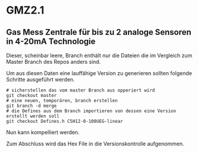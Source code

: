 # GMZ2.1

## Gas Mess Zentrale für bis zu 2 analoge Sensoren in 4-20mA Technologie

Dieser, scheinbar leere, Branch enthält nur die Dateien die im Vergleich zum Master Branch des Repos anders sind.

Um aus diesen Daten eine lauffähige Version zu generieren sollten folgende Schritte ausgeführt werden.

```
# sicherstellen das vom master Branch aus opperiert wird
git checkout master
# eine neuen, temporären, branch erstellen
git branch -d merge
# die Defines aus dem Branch importieren von dessen eine Version erstellt werden soll
git checkout Defines.h C5H12-0-100UEG-linear
```

Nun kann kompelliert werden.

Zum Abschluss wird das Hex File in die Versionskontrolle aufgenommen.

```
```
